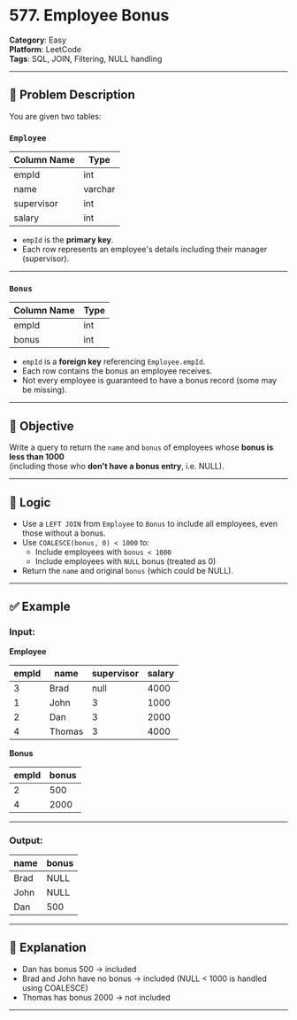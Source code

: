 # 577. Employee Bonus

**Category**: Easy  
**Platform**: LeetCode  
**Tags**: SQL, JOIN, Filtering, NULL handling

---

## 🧾 Problem Description

You are given two tables:

### `Employee`

| Column Name | Type    |
|-------------|---------|
| empId       | int     |
| name        | varchar |
| supervisor  | int     |
| salary      | int     |

- `empId` is the **primary key**.
- Each row represents an employee's details including their manager (supervisor).

---

### `Bonus`

| Column Name | Type |
|-------------|------|
| empId       | int  |
| bonus       | int  |

- `empId` is a **foreign key** referencing `Employee.empId`.
- Each row contains the bonus an employee receives.  
- Not every employee is guaranteed to have a bonus record (some may be missing).

---

## 🎯 Objective

Write a query to return the `name` and `bonus` of employees whose **bonus is less than 1000**  
(including those who **don't have a bonus entry**, i.e. NULL).

---

## 🧠 Logic

- Use a `LEFT JOIN` from `Employee` to `Bonus` to include all employees, even those without a bonus.
- Use `COALESCE(bonus, 0) < 1000` to:
  - Include employees with `bonus < 1000`
  - Include employees with `NULL` bonus (treated as 0)
- Return the `name` and original `bonus` (which could be NULL).

---

## ✅ Example

### Input:

**Employee**

| empId | name   | supervisor | salary |
|-------|--------|------------|--------|
| 3     | Brad   | null       | 4000   |
| 1     | John   | 3          | 1000   |
| 2     | Dan    | 3          | 2000   |
| 4     | Thomas | 3          | 4000   |

**Bonus**

| empId | bonus |
|-------|-------|
| 2     | 500   |
| 4     | 2000  |

---

### Output:

| name  | bonus |
|--------|--------|
| Brad  | NULL  |
| John  | NULL  |
| Dan   | 500   |

---

## 🧾 Explanation

- Dan has bonus 500 → included
- Brad and John have no bonus → included (NULL < 1000 is handled using COALESCE)
- Thomas has bonus 2000 → not included

---
